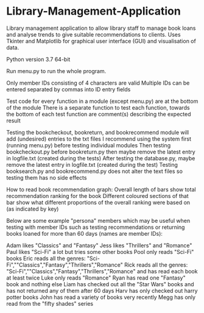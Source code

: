 # Library-Management-Application
Library management application to allow library staff to manage book loans and analyse trends to give suitable recommendations to clients.
Uses Tkinter and Matplotlib for graphical user interface (GUI) and visualisation of data.

Python version 3.7 64-bit

Run menu.py to run the whole program.

Only member IDs consisting of 4 characters are valid
Multiple IDs can be entered separated by commas into ID entry fields

Test code for every function in a module (except menu.py) are at the bottom of the module
There is a separate function to test each function, towards the bottom of each test function are comment(s) describing the expected result

Testing the bookcheckout, bookreturn, and bookrecommend module will add (undesired) entries to the txt files
I recommend using the system first (running menu.py) before testing individual modules
Then testing bookcheckout.py before bookreturn.py then maybe remove the latest entry in logfile.txt (created during the tests)
After testing the database.py, maybe remove the latest entry in logfile.txt (created during the test)
Testing booksearch.py and bookrecommend.py does not alter the text files so testing them has no side effects

How to read book recommendation graph:
Overall length of bars show total recommendation ranking for the book
Different coloured sections of that bar show what different proportions of the overall ranking were based on (as indicated by key)

Below are some example "persona" members which may be useful when testing with member IDs such as testing
recommendations or returning books loaned for more than 60 days (names are member IDs):

Adam likes "Classics" and "Fantasy"
Jess likes "Thrillers" and "Romance"
Paul likes "Sci-Fi" a lot but tries some other books
Pool only reads "Sci-Fi" books
Eric reads all the genres: "Sci-Fi",""Classics","Fantasy","Thrillers","Romance"
Rick reads all the genres: "Sci-Fi",""Classics","Fantasy","Thrillers","Romance" and has read each book at least twice
Luke only reads "Romance"
Ryan has read one "Fantasy" book and nothing else
Liam has checked out all the "Star Wars" books and has not returned any of them after 60 days
Harv has only checked out harry potter books
John has read a variety of books very recently
Megg has only read from the "fifty shades" series


